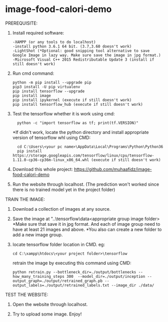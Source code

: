 # image-food-calori-demo
PREREQUISITE:
1. 	Install required software:
	
		-XAMPP (or any tools to do localhost)
		-install python 3.6.1 64 bit. (3.7,3.60 doesn't work)
		-LightShot (*Optional: good snipping tool alternative to save Google Image in lazy way. Make sure save the image in jpg format.)
		-Microsoft Visual C++ 2015 Redistributable Update 3 (install if still doesn't work)

2. 	Run cmd command:

		python -m pip install --upgrade pip
		pip3 install -U pip virtualenv
		pip install tensorflow --upgrade
		pip install image
		pip install ipykernel (execute if still doesn't work)
		pip install tensorflow_hub (execute if still doesn't work)
	
3.	Test the tensorflow whether it is work using cmd:
		
		  python -c "import tensorflow as tf; print(tf.VERSION)"
	
	*If didn't work, locate the python directory and install appropriate version of tensorflow whl using CMD:
	
		  cd C:\Users\<your pc name>\AppData\Local\Programs\Python\Python36
		  pip install https://storage.googleapis.com/tensorflow/linux/cpu/tensorflow-1.11.0-cp36-cp36m-linux_x86_64.whl (execute if still doesn't work)

4.	Download this whole project:
		  https://github.com/muhaafidz/image-food-calori-demo
		
5.	Run the website through localhost. (The prediction won't worked since there is no trained model yet in the project folder)
	
  
TRAIN THE IMAGE: 

1. 	Download a collection of images at any source.
2.  Save the image at "..\tensorflow\data\<appropriate group image folder>\
    *Make sure that save it in jpg format. And each of image group need to have at least 21 images and above.
    *You also can create a new folder to add a new image group.
	
2.	locate tensorflow folder location in CMD. eg:
      
		cd C:\xampp\htdocs\<your project folder>\tensorflow
	
	  retrain the image by executing this command using CMD:
	    
		python retrain.py --bottleneck_dir=./output/bottlenecks --how_many_training_steps 300  --model_dir=./output/inception --output_graph=./output/retrained_graph.pb --output_labels=./output/retrained_labels.txt --image_dir ./data/

	
TEST THE WEBSITE:

1.	Open the website through localhost.

2.	Try to upload some image. Enjoy!
